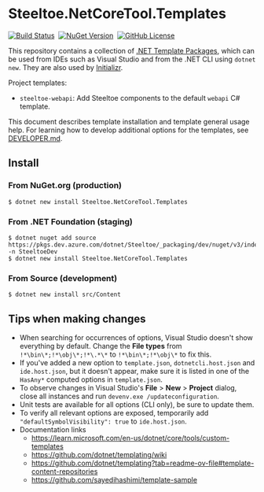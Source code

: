 # Steeltoe.NetCoreTool.Templates

[![Build Status](https://dev.azure.com/SteeltoeOSS/Steeltoe/_apis/build/status/Initializr/SteeltoeOSS.NetCoreToolTemplates?branchName=main)](https://dev.azure.com/SteeltoeOSS/Steeltoe/_build/latest?definitionId=46&branchName=main)
&nbsp;[![NuGet Version](https://img.shields.io/nuget/v/Steeltoe.NetCoreTool.Templates?style=flat)](https://www.nuget.org/packages/Steeltoe.NetCoreTool.Templates)
&nbsp;[![GitHub License](https://img.shields.io/github/license/SteeltoeOSS/NetCoreToolTemplates)](LICENSE)

This repository contains a collection of [.NET Template Packages](https://learn.microsoft.com/en-us/dotnet/core/tools/dotnet-new),
which can be used from IDEs such as Visual Studio and from the .NET CLI using `dotnet new`. They are also used by [Initializr](https://start.steeltoe.io/).

Project templates:
- `steeltoe-webapi`: Add Steeltoe components to the default `webapi` C# template.

This document describes template installation and template general usage help.
For learning how to develop additional options for the templates, see [DEVELOPER.md](DEVELOPER.md).

## Install

### From NuGet.org (production)

```
$ dotnet new install Steeltoe.NetCoreTool.Templates
```

### From .NET Foundation (staging)

```
$ dotnet nuget add source https://pkgs.dev.azure.com/dotnet/Steeltoe/_packaging/dev/nuget/v3/index.json -n SteeltoeDev
$ dotnet new install Steeltoe.NetCoreTool.Templates
```

### From Source (development)

```
$ dotnet new install src/Content
```

## Tips when making changes
- When searching for occurrences of options, Visual Studio doesn't show everything by default. Change the **File types** from `!*\bin\*;!*\obj\*;!*\.*\*` to `!*\bin\*;!*\obj\*` to fix this.
- If you've added a new option to `template.json`, `dotnetcli.host.json` and `ide.host.json`, but it doesn't appear, make sure it is listed in one of the `HasAny*` computed options in `template.json`.
- To observe changes in Visual Studio's **File** > **New** > **Project** dialog, close all instances and run `devenv.exe /updateconfiguration`.
- Unit tests are available for all options (CLI only), be sure to update them.
- To verify all relevant options are exposed, temporarily add `"defaultSymbolVisibility": true` to `ide.host.json`.
- Documentation links
  - https://learn.microsoft.com/en-us/dotnet/core/tools/custom-templates
  - https://github.com/dotnet/templating/wiki
  - https://github.com/dotnet/templating?tab=readme-ov-file#template-content-repositories
  - https://github.com/sayedihashimi/template-sample
